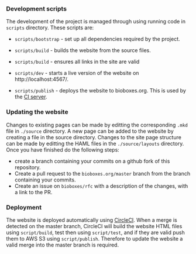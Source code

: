 ### Development scripts

The development of the project is managed through using running code in
`scripts` directory. These scripts are:

  * `scripts/bootstrap` - set up all dependencies required by the project.

  * `scripts/build` - builds the website from the source files.

  * `scripts/build` - ensures all links in the site are valid

  * `scripts/dev` - starts a live version of the website on http://localhost:4567/.

  * `scripts/publish` - deploys the website to bioboxes.org. This is used by
    the [CI server][ci].

### Updating the website

Changes to existing pages can be made by editting the corresponding `.mkd` file
in `./source` directory. A new page can be added to the website by creating a
file in the source directory. Changes to the site page structure can be made by
editting the HAML files in the `./source/layouts` directory. Once you have
finished do the following steps:

  * create a branch containing your commits on a github fork of this
    repository.
  * Create a pull request to the `bioboxes.org/master` branch from the branch
    containing your commits.
  * Create an issue on `bioboxes/rfc` with a description of the changes, with a
    link to the PR.

### Deployment

The website is deployed automatically using [CircleCI][ci]. When a merge is
detected on the master branch, CircleCI will build the website HTML files using
`script/build`, test then using `script/test`, and if they are valid push them
to AWS S3 using `script/publish`. Therefore to update the website a valid merge
into the master branch is required.

[ci]: https://circleci.com/gh/bioboxes/bioboxes.org
[haml]: http://haml.info/
